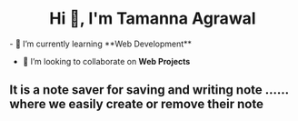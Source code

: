 <h1 align="center">Hi 👋, I'm Tamanna Agrawal </h1>
- 🌱 I’m currently learning **Web Development**

- 👯 I’m looking to collaborate on **Web Projects**

## It is a note saver for saving and writing note ...... where we easily create or remove their note 
